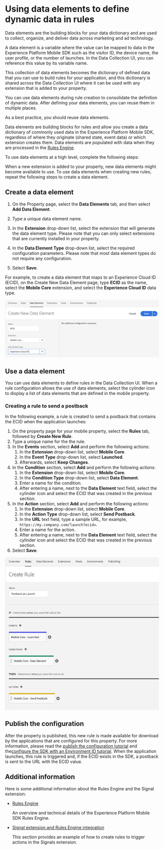 # Using data elements to define dynamic data in rules

Data elements are the building blocks for your data dictionary and are used to collect, organize, and deliver data across marketing and ad technology.

A data element is a variable where the value can be mapped to data in the Experience Platform Mobile SDK such as the visitor ID, the device name, the user profile, or the number of launches. In the Data Collection UI, you can reference this value by its variable name.

This collection of data elements becomes the dictionary of defined data that you can use to build rules for your application, and this dictionary is shared across the Data Collection UI where it can be used with any extension that is added to your property.

You can use data elements during rule creation to consolidate the definition of dynamic data. After defining your data elements, you can reuse them in multiple places.

<InlineAlert variant="info" slots="text"/>

As a best practice, you should reuse data elements.

Data elements are building blocks for rules and allow you create a data dictionary of commonly used data in the Experience Platform Mobile SDK, regardless of where they originate (shared state, event data) or which extension creates them. Data elements are populated with data when they are processed in the [Rules Engine](../mobile-core/rules-engine/index.md).

To use data elements at a high level, complete the following steps:

<InlineAlert variant="info" slots="text"/>

When a new extension is added to your property, new data elements might become available to use. To use data elements when creating new rules, repeat the following steps to create a data element.

## Create a data element

1. On the Property page, select the **Data Elements** tab, and then select **Add Data Element**.
2. Type a unique data element name.
3. In the **Extension** drop-down list, select the extension that will generate the data element type. Please note that you can only select extensions that are currently installed in your property.

4. In the **Data Element Type** drop-down list, select the required configuration parameters. Please note that most data element types do not require any configuration.

5. Select **Save**.

For example, to create a data element that maps to an Experience Cloud ID (ECID), on the Create New Data Element page, type **ECID** as the name, select the **Mobile Core** extension, and select the **Experience Cloud ID** data type.

![create ECID data element](./assets/tags-data-elements/data-elements-create-data-element-ecid.png)

## Use a data element

You can use data elements to define rules in the Data Collection UI. When a rule configuration allows the use of data elements, select the cylinder icon to display a list of data elements that are defined in the mobile property.

### Creating a rule to send a postback

In the following example, a rule is created to send a postback that contains the ECID when the application launches:

1. On the property page for your mobile property, select the **Rules** tab, followed by **Create New Rule**.
2. Type a unique name for the the rule.
3. In the **Events** section, select **Add** and perform the following actions:
   1. In the **Extension** drop-down list, select **Mobile Core**.
   2. In the **Event Type** drop-down list, select **Launched**.
   3. Afterwards, select **Keep Changes**.
4. In the **Condition** section, select **Add** and perform the following actions:
   1. In the **Extension** drop-down list, select **Mobile Core**.
   2. In the **Condition Type** drop-down list, select **Data Element**.
   3. Enter a name for the condition.
   4. After entering a name, next to the **Data Element** text field, select the cylinder icon and select the ECID that was created in the previous section.
5. In the **Action** section, select **Add** and perform the following actions:
   1. In the **Extension** drop-down list, select **Mobile Core**.
   2. In the **Action Type** drop-down list, select **Send Postback**.
   3. In the **URL** text field, type a sample URL, for example, `https://my.company.com/launch?ecid=`.
   4. Enter a name for the action.
   5. After entering a name, next to the **Data Element** text field, select the cylinder icon and select the ECID that was created in the previous section.
6. Select **Save**.

![create rule](./assets/tags-data-elements/data-elements-create-rule.png)

## Publish the configuration

After the property is published, this new rule is made available for download by the applications that are configured for this property. For more information, please read the [publish the configuration tutorial](../getting-started/create-a-mobile-property.md#publish-configuration) and the[configure the SDK with an Environment ID tutorial](../getting-started/track-events.md#configure-the-sdk-with-an-environment-id). When the application launches, this rule is triggered and, if the ECID exists in the SDK, a postback is sent to the URL with the ECID value.

## Additional information

Here is some additional information about the Rules Engine and the Signal extension:

* [Rules Engine](../mobile-core/rules-engine/index.md)

  An overview and technical details of the Experience Platform Mobile SDK Rules Engine.

* [Signal extension and Rules Engine integration](./rules-engine-integration.md)

  This section provides an example of how to create rules to trigger actions in the Signals extension.

